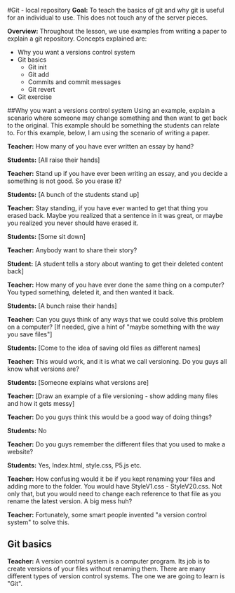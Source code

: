 #Git - local repository
__Goal:__ To teach the basics of git and why git is useful for an individual to use. This does not touch any of the server pieces.

__Overview:__ Throughout the lesson, we use examples from writing a paper to explain a git repository. Concepts explained are:
* Why you want a versions control system
* Git basics
	* Git init
	* Git add
	* Commits and commit messages
	* Git revert
* Git exercise

##Why you want a versions control system
Using an example, explain a scenario where someone may change something and then want to get back to the original. This example should be something the students can relate to. For this example, below, I am using the scenario of writing a paper.

__Teacher:__ How many of you have ever written an essay by hand?

__Students:__ [All raise their hands]

__Teacher:__ Stand up if you have ever been writing an essay, and you decide a something is not good. So you erase it?

__Students:__ [A bunch of the students stand up]

__Teacher:__ Stay standing, if you have ever wanted to get that thing you erased back. Maybe you realized that a sentence in it was great, or maybe you realized you never should have erased it.

__Students:__ [Some sit down]

__Teacher:__ Anybody want to share their story?

__Student:__ [A student tells a story about wanting to get their deleted content back]

__Teacher:__ How many of you have ever done the same thing on a computer? You typed something, deleted it, and then wanted it back.

__Students:__ [A bunch raise their hands]

__Teacher:__ Can you guys think of any ways that we could solve this problem on a computer? [If needed, give a hint of "maybe something with the way you save files"]

__Students:__ [Come to the idea of saving old files as different names]

__Teacher:__ This would work, and it is what we call versioning. Do you guys all know what versions are?

__Students:__ [Someone explains what versions are]

__Teacher:__ [Draw an example of a file versioning - show adding many files and how it gets messy]

__Teacher:__ Do you guys think this would be a good way of doing things?

__Students:__ No

__Teacher:__ Do you guys remember the different files that you used to make a website?

__Students:__ Yes, Index.html, style.css, P5.js etc.

__Teacher:__ How confusing would it be if you kept renaming your files and adding more to the folder. You would have StyleV1.css - StyleV20.css. Not only that, but you would need to change each reference to that file as you rename the latest version. A big mess huh?

__Teacher:__ Fortunately, some smart people invented "a version control system" to solve this. 

## Git basics

__Teacher:__ A version control system is a computer program. Its job is to create versions of your files without renaming them. There are many different types of version control systems. The one we are going to learn is "Git".





















